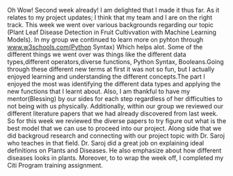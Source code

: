 Oh Wow! Second week already! 
I am delighted that I made it thus far. As it relates to my project updates; I think that my team and I are on the right track. This week we went over various backgrounds regarding our topic (Plant Leaf Disease Detection in Fruit Cultivvation with Machine Learning Models).
In my group we continued to learn more on pyhton through www.w3schools.com(Python Syntax) Which helps alot. Some of the different things we went over was things like the different data types,different operators,diverse functions, Python Syntax, Booleans.Going through these different new terms at first it was not so fun, but I actually enjoyed learning and understanding the different concepts.The part I enjoyed the most was identifying the different data types and applying the new functions that I learnt about. Also, I am thankful to have my mentor(Blessing) by our sides for each step regardless of her difficulties to not being with us physically. 
Additionally, within our group we reviewed our different literature papers that we had already discovered from last week. So for this week we reviewed the diverse papers to try figure out what is the best model that we can use to proceed into our project. Along side that we did backgroud research and connecting with our project topic with Dr. Saroj who teaches in that field. Dr. Saroj did a great job on explaining ideal definitions on Plants and Diseases. He also emphasize about how different diseases looks in plants. Moreover, to to wrap the week off, I completed my Citi Program training assignment. 

